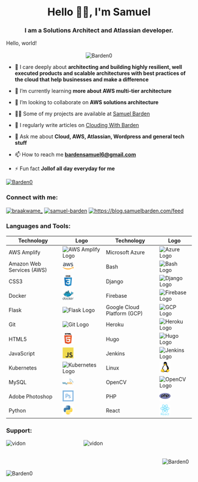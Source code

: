 <h1 align="center">Hello 👋🏿, I'm Samuel</h1>
<h3 align="center">I am a Solutions Architect and Atlassian developer.</h3>

<!-- Typing text animation -->
<span id="typing-text">
  Hello, world!<!-- Add your text here -->
</span>

<style>
  @keyframes typing {
    from {
      width: 0;
    }
    to {
      width: 100%;
    }
  }

  #typing-text {
    display: inline-block;
    overflow: hidden;
    white-space: nowrap;
    animation: typing 2s steps(20, end) infinite;
  }
</style>


<p align="center"> <img src="https://komarev.com/ghpvc/?username=barden0&label=Profile%20views&color=0e75b6&style=flat" alt="Barden0" /> </p>


- 🔭 I care deeply about **architecting and building highly resilient, well executed products and scalable architectures with best practices of the cloud that help businesses and make a difference**

- 🌱 I’m currently learning **more about AWS multi-tier architecture**

- 👯 I’m looking to collaborate on **AWS solutions architecture**

- 👨‍💻 Some of my projects are available at [Samuel Barden](https://samuelbarden.com/works)

- 📝 I regularly write articles on [Clouding With Barden](https://blog.samuelbarden.com)

- 💬 Ask me about **Cloud, AWS, Atlassian, Wordpress and general tech stuff**

- 📫 How to reach me **bardensamuel6@gmail.com**

- ⚡ Fun fact **Jollof all day everyday for me**

<p align="left"> <a href="https://github.com/ryo-ma/github-profile-trophy"><img src="https://github-profile-trophy.vercel.app/?username=barden0" alt="Barden0" /></a> </p>

<h3 align="left">Connect with me:</h3>
<p align="left">
<a href="https://twitter.com/braakwame_" target="blank"><img align="center" src="https://raw.githubusercontent.com/rahuldkjain/github-profile-readme-generator/master/src/images/icons/Social/twitter.svg" alt="braakwame_" height="30" width="40" /></a>
<a href="https://linkedin.com/in/samuel-barden" target="blank"><img align="center" src="https://raw.githubusercontent.com/rahuldkjain/github-profile-readme-generator/master/src/images/icons/Social/linked-in-alt.svg" alt="samuel-barden" height="30" width="40" /></a>
<a href="/https://blog.samuelbarden.com/feed" target="blank"><img align="center" src="https://raw.githubusercontent.com/rahuldkjain/github-profile-readme-generator/master/src/images/icons/Social/rss.svg" alt="https://blog.samuelbarden.com/feed" height="30" width="40" /></a>
</p>

<h3 align="left">Languages and Tools:</h3>

| Technology  | Logo  | Technology  | Logo  |
|-------------|-------|-------------|-------|
| AWS Amplify | <img src="https://docs.amplify.aws/assets/logo-dark.svg" alt="AWS Amplify Logo" width="30" height="30"/> | Microsoft Azure | <img src="https://www.vectorlogo.zone/logos/microsoft_azure/microsoft_azure-icon.svg" alt="Azure Logo" width="30" height="30"/> |
| Amazon Web Services (AWS) | <img src="https://raw.githubusercontent.com/devicons/devicon/master/icons/amazonwebservices/amazonwebservices-original-wordmark.svg" alt="AWS Logo" width="30" height="30"/> | Bash | <img src="https://www.vectorlogo.zone/logos/gnu_bash/gnu_bash-icon.svg" alt="Bash Logo" width="30" height="30"/> |
| CSS3 | <img src="https://raw.githubusercontent.com/devicons/devicon/master/icons/css3/css3-original-wordmark.svg" alt="CSS3 Logo" width="30" height="30"/> | Django | <img src="https://cdn.worldvectorlogo.com/logos/django.svg" alt="Django Logo" width="30" height="30"/> |
| Docker | <img src="https://raw.githubusercontent.com/devicons/devicon/master/icons/docker/docker-original-wordmark.svg" alt="Docker Logo" width="30" height="30"/> | Firebase | <img src="https://www.vectorlogo.zone/logos/firebase/firebase-icon.svg" alt="Firebase Logo" width="30" height="30"/> |
| Flask | <img src="https://www.vectorlogo.zone/logos/pocoo_flask/pocoo_flask-icon.svg" alt="Flask Logo" width="30" height="30"/> | Google Cloud Platform (GCP) | <img src="https://www.vectorlogo.zone/logos/google_cloud/google_cloud-icon.svg" alt="GCP Logo" width="30" height="30"/> |
| Git | <img src="https://www.vectorlogo.zone/logos/git-scm/git-scm-icon.svg" alt="Git Logo" width="30" height="30"/> | Heroku | <img src="https://www.vectorlogo.zone/logos/heroku/heroku-icon.svg" alt="Heroku Logo" width="30" height="30"/> |
| HTML5 | <img src="https://raw.githubusercontent.com/devicons/devicon/master/icons/html5/html5-original-wordmark.svg" alt="HTML5 Logo" width="30" height="30"/> | Hugo | <img src="https://api.iconify.design/logos-hugo.svg" alt="Hugo Logo" width="30" height="30"/> |
| JavaScript | <img src="https://raw.githubusercontent.com/devicons/devicon/master/icons/javascript/javascript-original.svg" alt="JavaScript Logo" width="30" height="30"/> | Jenkins | <img src="https://www.vectorlogo.zone/logos/jenkins/jenkins-icon.svg" alt="Jenkins Logo" width="30" height="30"/> |
| Kubernetes | <img src="https://www.vectorlogo.zone/logos/kubernetes/kubernetes-icon.svg" alt="Kubernetes Logo" width="30" height="30"/> | Linux | <img src="https://raw.githubusercontent.com/devicons/devicon/master/icons/linux/linux-original.svg" alt="Linux Logo" width="30" height="30"/> |
| MySQL | <img src="https://raw.githubusercontent.com/devicons/devicon/master/icons/mysql/mysql-original-wordmark.svg" alt="MySQL Logo" width="30" height="30"/> | OpenCV | <img src="https://www.vectorlogo.zone/logos/opencv/opencv-icon.svg" alt="OpenCV Logo" width="30" height="30"/> |
| Adobe Photoshop | <img src="https://raw.githubusercontent.com/devicons/devicon/master/icons/photoshop/photoshop-line.svg" alt="Photoshop Logo" width="30" height="30"/> | PHP | <img src="https://raw.githubusercontent.com/devicons/devicon/master/icons/php/php-original.svg" alt="PHP Logo" width="30" height="30"/> |
| Python | <img src="https://raw.githubusercontent.com/devicons/devicon/master/icons/python/python-original.svg" alt="Python Logo" width="30" height="30"/> | React | <img src="https://raw.githubusercontent.com/devicons/devicon/master/icons/react/react-original-wordmark.svg" alt="React Logo" width="30" height="30"/> |







<h3 align="left">Support:</h3>
<p><a href="https://www.buymeacoffee.com/vidon"> <img align="left" src="https://cdn.buymeacoffee.com/buttons/v2/default-yellow.png" height="50" width="210" alt="vidon" /></a><a href="https://ko-fi.com/vidon"> <img align="left" src="https://cdn.ko-fi.com/cdn/kofi3.png?v=3" height="50" width="210" alt="vidon" /></a></p><br><br>

<p>&nbsp;<img align="center" src="https://github-readme-stats.vercel.app/api?username=barden0&show_icons=true&locale=en" alt="Barden0" /></p>

<p><img align="center" src="https://github-readme-streak-stats.herokuapp.com/?user=barden0&" alt="Barden0" /></p>


